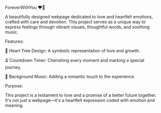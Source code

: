 ForeverWithYou ❤️🌸


A beautifully designed webpage dedicated to love and heartfelt emotions, crafted with care and devotion. This project serves as a unique way to express feelings through vibrant visuals, thoughtful words, and soothing music.

Features:

🌳 Heart Tree Design: A symbolic representation of love and growth.

⏳ Countdown Timer: Cherishing every moment and marking a special journey.

🎵 Background Music: Adding a romantic touch to the experience.


Purpose:

This project is a testament to love and a promise of a better future together. It's not just a webpage—it's a heartfelt expression coded with emotion and meaning.
